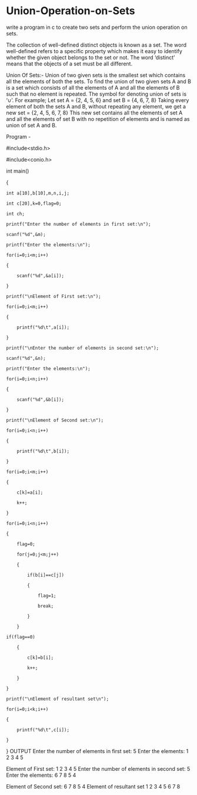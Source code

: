 # Union-Operation-on-Sets
write a program in c to create two sets and perform the union operation on sets.


The collection of well-defined distinct objects is known as a set. The word well-defined refers to a specific property which makes it easy to identify whether the given object belongs to the set or not. The word ‘distinct’ means that the objects of a set must be all different. 


Union Of Sets:-
Union of two given sets is the smallest set which contains all the elements of both the sets.
To find the union of two given sets A and B is a set which consists of all the elements of A and all the elements of B such that no element is repeated.
The symbol for denoting union of sets is ‘∪’. 
For example;
Let set A = {2, 4, 5, 6}
and set B = {4, 6, 7, 8}
Taking every element of both the sets A and B, without repeating any element, we get a new set = {2, 4, 5, 6, 7, 8}
This new set contains all the elements of set A and all the elements of set B with no repetition of elements and is named as union of set A and B.






Program -


#include<stdio.h>

#include<conio.h>

int main()

{

    int a[10],b[10],m,n,i,j;

    int c[20],k=0,flag=0;

    int ch;

    printf("Enter the number of elements in first set:\n");

    scanf("%d",&m);

    printf("Enter the elements:\n");

    for(i=0;i<m;i++)

    {

        scanf("%d",&a[i]);

    }

    printf("\nElement of First set:\n");

    for(i=0;i<m;i++)

    {

        printf("%d\t",a[i]);

    }

    printf("\nEnter the number of elements in second set:\n");

    scanf("%d",&n);

    printf("Enter the elements:\n");

    for(i=0;i<n;i++)

    {

        scanf("%d",&b[i]);

    }

    printf("\nElement of Second set:\n");

    for(i=0;i<n;i++)

    {

        printf("%d\t",b[i]);

    }

    for(i=0;i<m;i++)

    {

        c[k]=a[i];

        k++;

    }

    for(i=0;i<n;i++)

    {

        flag=0;

        for(j=0;j<m;j++)

        {

            if(b[i]==c[j])

            {

                flag=1;

                break;

            }

        }

    if(flag==0)

        {

            c[k]=b[i];

            k++;

        }

    }

    printf("\nElement of resultant set\n");

    for(i=0;i<k;i++)

    {

        printf("%d\t",c[i]);

    }

} 
OUTPUT
Enter the number of elements in first set:
5
Enter the elements:
1
2
3
4
5

Element of First set:
1       2       3       4       5
Enter the number of elements in second set:
5
Enter the elements:
6
7
8
5
4

Element of Second set:
6       7       8       5       4
Element of resultant set
1       2       3       4       5       6       7       8

